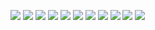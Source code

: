 ![](https://i.imgur.com/sy2tOvK.jpg)
![](https://i.imgur.com/KQUY27C.jpg)
![](https://i.imgur.com/OHvnYh8.jpg)
![](https://i.imgur.com/sdWYmWg.jpg)
![](https://i.imgur.com/HQjRzg4.jpg)
![](https://i.imgur.com/4FrNRsl.jpg)
![](https://i.imgur.com/gDKE7rf.jpg)
![](https://i.imgur.com/Ob5tBXf.jpg)
![](https://i.imgur.com/QNdlWPM.jpg)
![](https://i.imgur.com/HHbp91K.jpg)
![](https://i.imgur.com/sUHGphq.jpg)


